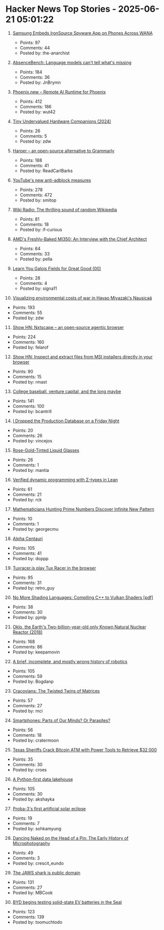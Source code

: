 # Hacker News Top Stories - 2025-06-21 05:01:22

1. [Samsung Embeds IronSource Spyware App on Phones Across WANA](https://smex.org/open-letter-to-samsung-end-forced-israeli-app-installations-in-the-wana-region/)
   - Points: 97
   - Comments: 44
   - Posted by: the-anarchist

2. [AbsenceBench: Language models can't tell what's missing](https://arxiv.org/abs/2506.11440)
   - Points: 184
   - Comments: 36
   - Posted by: JnBrymn

3. [Phoenix.new – Remote AI Runtime for Phoenix](https://fly.io/blog/phoenix-new-the-remote-ai-runtime/)
   - Points: 412
   - Comments: 186
   - Posted by: wut42

4. [Tiny Undervalued Hardware Companions (2024)](https://vermaden.wordpress.com/2024/03/21/tiny-undervalued-hardware-companions/)
   - Points: 26
   - Comments: 5
   - Posted by: zdw

5. [Harper – an open-source alternative to Grammarly](https://writewithharper.com)
   - Points: 188
   - Comments: 41
   - Posted by: ReadCarlBarks

6. [YouTube's new anti-adblock measures](https://iter.ca/post/yt-adblock/)
   - Points: 278
   - Comments: 472
   - Posted by: smitop

7. [Wiki Radio: The thrilling sound of random Wikipedia](https://www.monkeon.co.uk/wikiradio/)
   - Points: 81
   - Comments: 18
   - Posted by: if-curious

8. [AMD's Freshly-Baked MI350: An Interview with the Chief Architect](https://chipsandcheese.com/p/amds-freshly-baked-mi350-an-interview)
   - Points: 64
   - Comments: 33
   - Posted by: pella

9. [Learn You Galois Fields for Great Good (00)](https://xorvoid.com/galois_fields_for_great_good_00.html)
   - Points: 28
   - Comments: 4
   - Posted by: signa11

10. [Visualizing environmental costs of war in Hayao Miyazaki's Nausicaä](https://jgeekstudies.org/2025/06/20/wilted-lands-and-wounded-worlds-visualizing-environmental-costs-of-war-in-hayao-miyazakis-nausicaa-of-the-valley-of-the-wind/)
   - Points: 193
   - Comments: 55
   - Posted by: zdw

11. [Show HN: Nxtscape – an open-source agentic browser](https://github.com/nxtscape/nxtscape)
   - Points: 224
   - Comments: 160
   - Posted by: felarof

12. [Show HN: Inspect and extract files from MSI installers directly in your browser](https://pymsi.readthedocs.io/en/latest/msi_viewer.html)
   - Points: 90
   - Comments: 15
   - Posted by: rmast

13. [College baseball, venture capital, and the long maybe](https://bcantrill.dtrace.org/2025/06/15/college-baseball-venture-capital-and-the-long-maybe/)
   - Points: 141
   - Comments: 100
   - Posted by: bcantrill

14. [I Dropped the Production Database on a Friday Night](https://vince.beehiiv.com/p/how-i-dropped-the-production-database-on-a-friday-night)
   - Points: 20
   - Comments: 26
   - Posted by: vincejos

15. [Rose-Gold-Tinted Liquid Glasses](https://lmnt.me/blog/rose-gold-tinted-liquid-glasses.html)
   - Points: 26
   - Comments: 1
   - Posted by: mantia

16. [Verified dynamic programming with Σ-types in Lean](https://tannerduve.github.io/blog/memoization-sigma/)
   - Points: 61
   - Comments: 21
   - Posted by: rck

17. [Mathematicians Hunting Prime Numbers Discover Infinite New Pattern](https://www.scientificamerican.com/article/mathematicians-hunting-prime-numbers-discover-infinite-new-pattern-for/)
   - Points: 10
   - Comments: 1
   - Posted by: georgecmu

18. [Alpha Centauri](https://www.filfre.net/2025/06/alpha-centauri/)
   - Points: 105
   - Comments: 41
   - Posted by: doppp

19. [Tuxracer.js play Tux Racer in the browser](https://github.com/ebbejan/tux-racer-js)
   - Points: 95
   - Comments: 31
   - Posted by: retro_guy

20. [No More Shading Languages: Compiling C++ to Vulkan Shaders [pdf]](https://xol.io/random/vcc-paper.pdf)
   - Points: 38
   - Comments: 30
   - Posted by: pjmlp

21. [Oklo, the Earth's Two-billion-year-old only Known Natural Nuclear Reactor (2018)](https://www.iaea.org/newscenter/news/meet-oklo-the-earths-two-billion-year-old-only-known-natural-nuclear-reactor)
   - Points: 168
   - Comments: 86
   - Posted by: keepamovin

22. [A brief, incomplete, and mostly wrong history of robotics](https://generalrobots.substack.com/p/a-brief-incomplete-and-mostly-wrong)
   - Points: 105
   - Comments: 59
   - Posted by: Bogdanp

23. [Cracovians: The Twisted Twins of Matrices](https://marcinciura.wordpress.com/2025/06/20/cracovians-the-twisted-twins-of-matrices/)
   - Points: 57
   - Comments: 27
   - Posted by: mci

24. [Smartphones: Parts of Our Minds? Or Parasites?](https://www.tandfonline.com/doi/full/10.1080/00048402.2025.2504070)
   - Points: 56
   - Comments: 18
   - Posted by: cratermoon

25. [Texas Sheriffs Crack Bitcoin ATM with Power Tools to Retrieve $32,000](https://decrypt.co/326308/texas-sheriffs-crack-bitcoin-atm-with-power-tools-to-retrieve-32000)
   - Points: 35
   - Comments: 30
   - Posted by: croes

26. [A Python-first data lakehouse](https://www.bauplanlabs.com/blog/everything-as-python)
   - Points: 105
   - Comments: 30
   - Posted by: akshayka

27. [Proba-3's first artificial solar eclipse](https://www.esa.int/Enabling_Support/Space_Engineering_Technology/Proba-3/Proba-3_s_first_artificial_solar_eclipse)
   - Points: 19
   - Comments: 7
   - Posted by: sohkamyung

28. [Dancing Naked on the Head of a Pin: The Early History of Microphotography](https://publicdomainreview.org/essay/dancing-naked-on-the-head-of-a-pin)
   - Points: 49
   - Comments: 3
   - Posted by: crescit_eundo

29. [The JAWS shark is public domain](https://ironicsans.ghost.io/how-the-jaws-shark-became-public-domain/)
   - Points: 131
   - Comments: 27
   - Posted by: MBCook

30. [BYD begins testing solid-state EV batteries in the Seal](https://electrek.co/2025/06/20/byd-tests-solid-state-batteries-seal-ev-with-1000-miles-range/)
   - Points: 123
   - Comments: 139
   - Posted by: toomuchtodo

